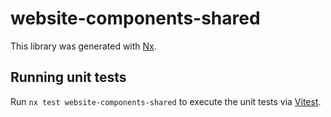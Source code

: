 # website-components-shared

This library was generated with [Nx](https://nx.dev).

## Running unit tests

Run `nx test website-components-shared` to execute the unit tests via [Vitest](https://vitest.dev/).
